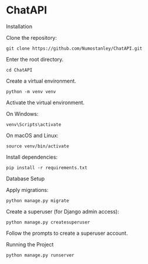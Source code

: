 # ChatAPI

Installation

Clone the repository:

```
git clone https://github.com/Numostanley/ChatAPI.git
```

Enter the root directory.
```
cd ChatAPI
```

Create a virtual environment.
```
python -m venv venv
```

Activate the virtual environment.

On Windows:
```
venv\Scripts\activate
```

On macOS and Linux:
```
source venv/bin/activate
```

Install dependencies:
```
pip install -r requirements.txt
```

Database Setup

Apply migrations:
```
python manage.py migrate
```

Create a superuser (for Django admin access):
```
python manage.py createsuperuser
```
Follow the prompts to create a superuser account.

Running the Project
```
python manage.py runserver
```
